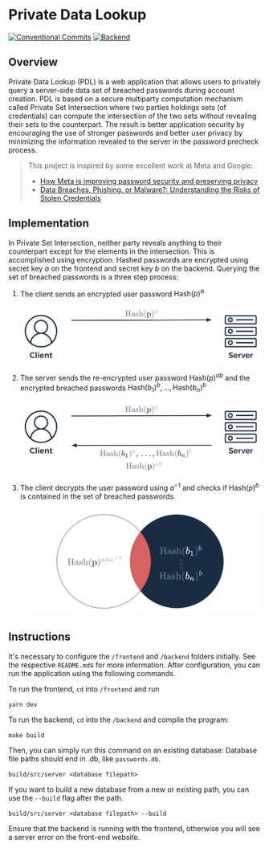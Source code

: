 # Private Data Lookup

[![Conventional Commits](https://github.com/csirianni/private-data-lookup/actions/workflows/commits.yml/badge.svg)](https://github.com/csirianni/private-data-lookup/actions/workflows/commits.yml)
[![Backend](https://github.com/csirianni/private-data-lookup/actions/workflows/backend.yml/badge.svg)](https://github.com/csirianni/private-data-lookup/actions/workflows/backend.yml)

## Overview

Private Data Lookup (PDL) is a web application that allows users to privately query a server-side data set of breached passwords during account creation. PDL is based on a secure multiparty computation mechanism called Private Set Intersection where two parties holdings sets (of credentials) can compute the intersection of the two sets without revealing their sets to the counterpart. The result is better application security by encouraging the use of stronger passwords and better user privacy by minimizing the information revealed to the server in the password precheck process.

> This project is inspired by some excellent work at Meta and Google:
>
> - [How Meta is improving password security and preserving privacy](https://engineering.fb.com/2023/08/08/security/how-meta-is-improving-password-security-and-preserving-privacy/)
> - [Data Breaches, Phishing, or Malware?: Understanding the Risks of Stolen Credentials](https://dl.acm.org/doi/10.1145/3133956.3134067)

## Implementation

In Private Set Intersection, neither party reveals anything to their counterpart except for the elements in the intersection. This is accomplished using encryption. Hashed passwords are encrypted using secret key $a$ on the frontend and secret key $b$ on the backend. Querying the set of breached passwords is a three step process:

1. The client sends an encrypted user password $\text{Hash}(p)^a$

    ![Client request](images/client-request.png)

2. The server sends the re-encrypted user password $\text{Hash}(p)^{ab}$ and the encrypted breached passwords $\text{Hash}(b_1)^{b}, ...,\text{Hash}(b_n)^{b}$

    ![Server response](images/server-response.png)

3. The client decrypts the user password using $a^{-1}$ and checks if $\text{Hash}(p)^{b}$ is contained in the set of breached passwords.

    ![PSI computation](images/psi-compute.png)

## Instructions

It's necessary to configure the `/frontend` and `/backend` folders initially. See the respective `README.md`s for more information. After configuration, you can run the application using the following commands.

To run the frontend, `cd` into `/frontend` and run

```console
yarn dev 
```

To run the backend, `cd` into the `/backend` and compile the program:

```console
make build
```

Then, you can simply run this command on an existing database:
Database file paths should end in .db, like `passwords.db`.

```console
build/src/server <database filepath>
```

If you want to build a new database from a new or existing path, you can use the `--build` flag after the path.

```console
build/src/server <database filepath> --build
```

Ensure that the backend is running with the frontend, otherwise you will see a server error on the front-end website.
